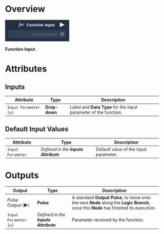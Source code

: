 # Overview

![The Function Input Node.](../../../.gitbook/assets/node-function-input.png)

**Function Input** .

# Attributes

## Inputs

|Attribute|Type|Description|
|---|---|---|
| `Input Parameter [n]` | **Drop-down** | Label and **Data Type** for the input parameter of the function. |

## Default Input Values

|Attribute|Type|Description|
|---|---|---|
| `Input Parameter` | _Defined in the **Inputs** **Attribute**_ | Default value of the input parameter. | 

# Outputs

|Output|Type|Description|
|---|---|---|
|*Pulse Output* (►)|**Pulse**|A standard **Output Pulse**, to move onto the next **Node** along the **Logic Branch**, once this **Node** has finished its execution.|
| `Input Parameter [n]` | _Defined in the **Inputs** **Attribute**_ | Parameter received by the function. |



